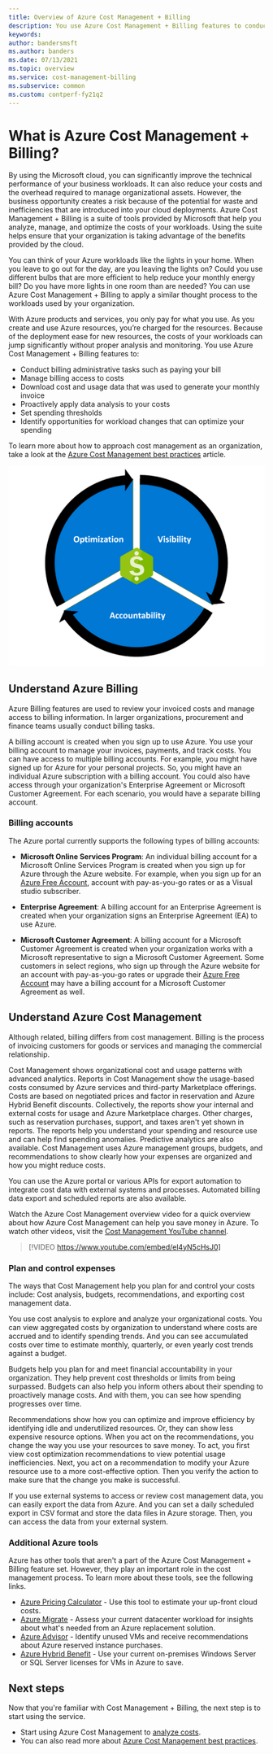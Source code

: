 ```yaml
---
title: Overview of Azure Cost Management + Billing
description: You use Azure Cost Management + Billing features to conduct billing administrative tasks and manage billing access to costs. You also use the features to monitor and control Azure spending and to optimize Azure resource use.
keywords:
author: bandersmsft
ms.author: banders
ms.date: 07/13/2021
ms.topic: overview
ms.service: cost-management-billing
ms.subservice: common
ms.custom: contperf-fy21q2
---
```


# What is Azure Cost Management + Billing?

By using the Microsoft cloud, you can significantly improve the technical performance of your business workloads. It can also reduce your costs and the overhead required to manage organizational assets. However, the business opportunity creates a risk because of the potential for waste and inefficiencies that are introduced into your cloud deployments. Azure Cost Management + Billing is a suite of tools provided by Microsoft that help you analyze, manage, and optimize the costs of your workloads. Using the suite helps ensure that your organization is taking advantage of the benefits provided by the cloud.

You can think of your Azure workloads like the lights in your home. When you leave to go out for the day, are you leaving the lights on? Could you use different bulbs that are more efficient to help reduce your monthly energy bill? Do you have more lights in one room than are needed? You can use Azure Cost Management + Billing to apply a similar thought process to the workloads used by your organization.

With Azure products and services, you only pay for what you use. As you create and use Azure resources, you’re charged for the resources. Because of the deployment ease for new resources, the costs of your workloads can jump significantly without proper analysis and monitoring. You use Azure Cost Management + Billing features to:

- Conduct billing administrative tasks such as paying your bill
- Manage billing access to costs
- Download cost and usage data that was used to generate your monthly invoice
- Proactively apply data analysis to your costs
- Set spending thresholds
- Identify opportunities for workload changes that can optimize your spending

To learn more about how to approach cost management as an organization, take a look at the [Azure Cost Management best practices](./costs/cost-mgt-best-practices.md) article.

![Diagram of the Cost Management + Billing optimization process.](./media/cost-management-optimization-process.png)

## Understand Azure Billing

Azure Billing features are used to review your invoiced costs and manage access to billing information. In larger organizations, procurement and finance teams usually conduct billing tasks.

A billing account is created when you sign up to use Azure. You use your billing account to manage your invoices, payments, and track costs. You can have access to multiple billing accounts. For example, you might have signed up for Azure for your personal projects. So, you might have an individual Azure subscription with a billing account. You could also have access through your organization's Enterprise Agreement or Microsoft Customer Agreement. For each scenario, you would have a separate billing account.

### Billing accounts

The Azure portal currently supports the following types of billing accounts:

- **Microsoft Online Services Program**: An individual billing account for a Microsoft Online Services Program is created when you sign up for Azure through the Azure website. For example, when you sign up for an [Azure Free Account](./manage/create-free-services.md), account with pay-as-you-go rates or as a Visual studio subscriber.

- **Enterprise Agreement**: A billing account for an Enterprise Agreement is created when your organization signs an Enterprise Agreement (EA) to use Azure.

- **Microsoft Customer Agreement**: A billing account for a Microsoft Customer Agreement is created when your organization works with a Microsoft representative to sign a Microsoft Customer Agreement. Some customers in select regions, who sign up through the Azure website for an account with pay-as-you-go rates or upgrade their [Azure Free Account](./manage/create-free-services.md) may have a billing account for a Microsoft Customer Agreement as well.

## Understand Azure Cost Management

Although related, billing differs from cost management. Billing is the process of invoicing customers for goods or services and managing the commercial relationship.

Cost Management shows organizational cost and usage patterns with advanced analytics. Reports in Cost Management show the usage-based costs consumed by Azure services and third-party Marketplace offerings. Costs are based on negotiated prices and factor in reservation and Azure Hybrid Benefit discounts. Collectively, the reports show your internal and external costs for usage and Azure Marketplace charges. Other charges, such as reservation purchases, support, and taxes aren't yet shown in reports. The reports help you understand your spending and resource use and can help find spending anomalies. Predictive analytics are also available. Cost Management uses Azure management groups, budgets, and recommendations to show clearly how your expenses are organized and how you might reduce costs.

You can use the Azure portal or various APIs for export automation to integrate cost data with external systems and processes. Automated billing data export and scheduled reports are also available.

Watch the Azure Cost Management overview video for a quick overview about how Azure Cost Management can help you save money in Azure. To watch other videos, visit the [Cost Management YouTube channel](https://www.youtube.com/c/AzureCostManagement).

>[!VIDEO https://www.youtube.com/embed/el4yN5cHsJ0]

### Plan and control expenses

The ways that Cost Management help you plan for and control your costs include: Cost analysis, budgets, recommendations, and exporting cost management data.

You use cost analysis to explore and analyze your organizational costs. You can view aggregated costs by organization to understand where costs are accrued and to identify spending trends. And you can see accumulated costs over time to estimate monthly, quarterly, or even yearly cost trends against a budget.

Budgets help you plan for and meet financial accountability in your organization. They help prevent cost thresholds or limits from being surpassed. Budgets can also help you inform others about their spending to proactively manage costs. And with them, you can see how spending progresses over time.

Recommendations show how you can optimize and improve efficiency by identifying idle and underutilized resources. Or, they can show less expensive resource options. When you act on the recommendations, you change the way you use your resources to save money. To act, you first view cost optimization recommendations to view potential usage inefficiencies. Next, you act on a recommendation to modify your Azure resource use to a more cost-effective option. Then you verify the action to make sure that the change you make is successful.

If you use external systems to access or review cost management data, you can easily export the data from Azure. And you can set a daily scheduled export in CSV format and store the data files in Azure storage. Then, you can access the data from your external system.

### Additional Azure tools

Azure has other tools that aren't a part of the Azure Cost Management + Billing feature set. However, they play an important role in the cost management process. To learn more about these tools, see the following links.

- [Azure Pricing Calculator](https://azure.microsoft.com/pricing/calculator/) - Use this tool to estimate your up-front cloud costs.
- [Azure Migrate](../migrate/migrate-services-overview.md) - Assess your current datacenter workload for insights about what's needed from an Azure replacement solution.
- [Azure Advisor](../advisor/advisor-overview.md) - Identify unused VMs and receive recommendations about Azure reserved instance purchases.
- [Azure Hybrid Benefit](https://azure.microsoft.com/pricing/hybrid-benefit/) - Use your current on-premises Windows Server or SQL Server licenses for VMs in Azure to save.

## Next steps

Now that you're familiar with Cost Management + Billing, the next step is to start using the service.

- Start using Azure Cost Management to [analyze costs](./costs/quick-acm-cost-analysis.md).
- You can also read more about [Azure Cost Management best practices](./costs/cost-mgt-best-practices.md).